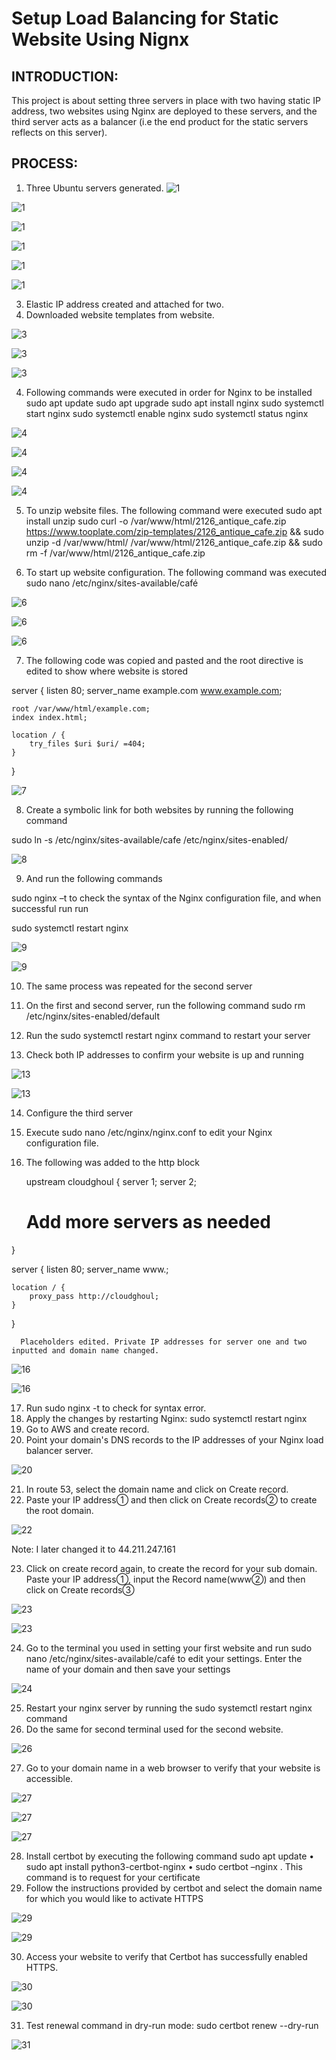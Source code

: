# Setup Load Balancing for Static Website Using Nignx

## INTRODUCTION: 
This project is about setting three servers in place with two having static IP address, two websites using Nginx are deployed to these servers, and the third server acts as a balancer (i.e the end product for the static servers reflects on this server). 

## PROCESS:
1.	Three Ubuntu servers generated.
![1](img/img1.png)


![1](img/img2.png)



![1](img/img3.png)


![1](img/img4.png)


![1](img/img5.png)


![1](img/img6.png)

3.	Elastic IP address created and attached for two.
4.	Downloaded website templates from website.

![3](img/imga.png)


![3](img/imgb.png)


![3](img/imgc.png)

4.	Following commands were executed in order for Nginx to be installed 
sudo apt update
sudo apt upgrade
sudo apt install nginx
sudo systemctl start nginx
sudo systemctl enable nginx
sudo systemctl status nginx

![4](img/img8.png)


![4](img/img9.png)


![4](img/img10.png)


![4](img/img11.png)

5.	To unzip website files. The following command were executed
sudo apt install unzip
sudo curl -o /var/www/html/2126_antique_cafe.zip https://www.tooplate.com/zip-templates/2126_antique_cafe.zip && sudo unzip -d /var/www/html/ /var/www/html/2126_antique_cafe.zip && sudo rm -f /var/www/html/2126_antique_cafe.zip

6.	To start up website configuration. The following command was executed
sudo nano /etc/nginx/sites-available/café


![6](img/img12.png)


![6](img/img13.png)


![6](img/img15.png)

7.	The following code was copied and pasted and the root directive is edited to show where website is stored


server {
    listen 80;
    server_name example.com www.example.com;

    root /var/www/html/example.com;
    index index.html;

    location / {
        try_files $uri $uri/ =404;
    }
}


![7](img/img16.png)

8.	Create a symbolic link for both websites by running the following command

sudo ln -s /etc/nginx/sites-available/cafe /etc/nginx/sites-enabled/

![8](img/img14.png)

9.	And run the following commands

sudo nginx –t to check the syntax of the Nginx configuration file, and when successful run run

sudo systemctl restart nginx

![9](img/img20.png)


![9](img/img21.png)

10.	The same process was repeated for the second server
11.	On the first and second server, run the following command 
sudo rm /etc/nginx/sites-enabled/default

12.	Run the sudo systemctl restart nginx command to restart your server
13.	Check both IP addresses to confirm your website is up and running

![13](img/img18.png)


![13](img/img18.png)

14.	Configure the third server
15.	Execute sudo nano /etc/nginx/nginx.conf to edit your Nginx configuration file.
16.	The following was added to the http block


    upstream cloudghoul {
    server 1;
    server 2;
    # Add more servers as needed
}

server {
    listen 80;
    server_name <your domain> www.<your domain>;

    location / {
        proxy_pass http://cloudghoul;
    }
}

      Placeholders edited. Private IP addresses for server one and two inputted and domain name changed.



![16](img/img26.png)


![16](img/img27.png)

17.	Run sudo nginx -t to check for syntax error.
18.	Apply the changes by restarting Nginx: sudo systemctl restart nginx
19.	Go to AWS and create record.
20.	Point your domain's DNS records to the IP addresses of your Nginx load balancer server.

![20](img/img22.png)

21.	In route 53, select the domain name and click on Create record.
22.	Paste your IP address➀ and then click on Create records➁ to create the root domain.

![22](img/img23.png)

Note: I later changed it to 44.211.247.161

23.	Click on create record again, to create the record for your sub domain.
Paste your IP address➀, input the Record name(www➁) and then click on Create records➂

![23](img/img24.png)


![23](img/img25.png)

24.	Go to the terminal you used in setting your first website and run sudo nano /etc/nginx/sites-available/café
 to edit your settings. Enter the name of your domain and then save your settings

 ![24](img/img26.png)
 
25.	Restart your nginx server by running the sudo systemctl restart nginx command
26.	Do the same for second terminal used for the second website.

![26](img/img27.png)

27.	Go to your domain name in a web browser to verify that your website is accessible.

![27](img/img28.png)


![27](img/img29.png)


![27](img/img30.png)

28.	Install certbot by executing the following command
sudo apt update
•	sudo apt install python3-certbot-nginx
•	sudo certbot –nginx . This command is to request for your certificate   
29.	 Follow the instructions provided by certbot and select the domain name for which you would like to activate HTTPS

![29](img/img31.png)


![29](img/img32.png)

30.	Access your website to verify that Certbot has successfully enabled HTTPS.

![30](img/img33.png)


![30](img/img34.png)

31. Test renewal command in dry-run mode: sudo certbot renew --dry-run

![31](img/img35.png)

